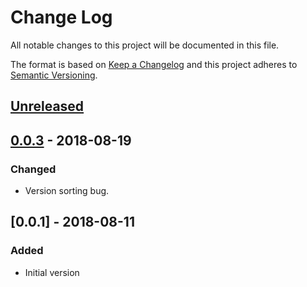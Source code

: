# Change Log
All notable changes to this project will be documented in this file.

The format is based on [Keep a Changelog](http://keepachangelog.com/)
and this project adheres to [Semantic Versioning](http://semver.org/).


## [Unreleased]


## [0.0.3] - 2018-08-19
### Changed
- Version sorting bug.


## [0.0.1] - 2018-08-11
### Added
- Initial version


[Unreleased]: https://github.com/plandes/zenpybuild/compare/v0.0.3...HEAD
[0.0.3]: https://github.com/plandes/zenpybuild/compare/v0.0.2...v0.0.3
[0.0.2]: https://github.com/plandes/zenpybuild/compare/v0.0.1...v0.0.2
